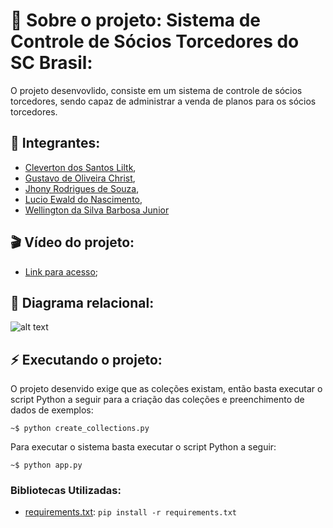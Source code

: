 # 🎯 **Sobre o projeto: Sistema de Controle de Sócios Torcedores do SC Brasil:**

O projeto desenvovlido, consiste em um sistema de controle de sócios torcedores, sendo capaz de administrar a venda de planos para os sócios torcedores.

## 👤 **Integrantes:**

- [Cleverton dos Santos Liltk](github.com/1tsRetr0),
- [Gustavo de Oliveira Christ](github.com/ChRxT09),
- [Jhony Rodrigues de Souza](github.com/jhonyrdesouza),
- [Lucio Ewald do Nascimento](github.com/lucioew28),
- [Wellington da Silva Barbosa Junior](github.com/WellingtonWritesCode)

## 🎬 **Vídeo do projeto:**

- [Link para acesso](https://youtu.be/uo5DjPxPu6w);

## 🧲 **Diagrama relacional:**

![alt text](image/image.png)

## ⚡ **Executando o projeto:**

O projeto desenvido exige que as coleções existam, então basta executar o script Python a seguir para a criação das coleções e preenchimento de dados de exemplos:

```shell
~$ python create_collections.py
```

Para executar o sistema basta executar o script Python a seguir:

```shell
~$ python app.py
```

### **Bibliotecas Utilizadas:**

- [requirements.txt](src/requirements.txt): `pip install -r requirements.txt`
